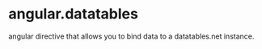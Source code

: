 angular.datatables
==================
angular directive that allows you to bind data to a datatables.net instance.
